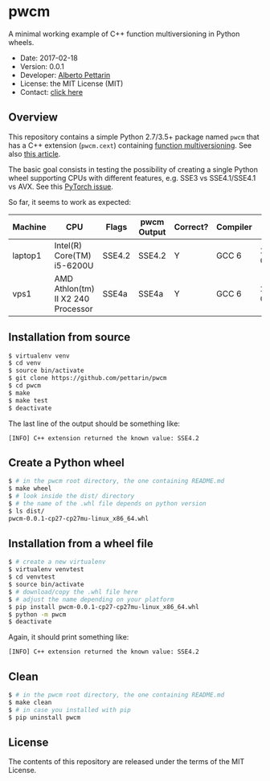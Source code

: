 # pwcm

A minimal working example of C++ function multiversioning in Python wheels.

* Date: 2017-02-18
* Version: 0.0.1
* Developer: [Alberto Pettarin](http://www.albertopettarin.it/)
* License: the MIT License (MIT)
* Contact: [click here](http://www.albertopettarin.it/contact.html)


## Overview

This repository contains a simple
Python 2.7/3.5+ package named ``pwcm``
that has a C++ extension (``pwcm.cext``) containing
[function multiversioning](https://gcc.gnu.org/wiki/FunctionMultiVersioning).
See also [this article](https://lwn.net/Articles/691932/).

The basic goal consists in testing the possibility of creating
a single Python wheel supporting CPUs with different features,
e.g. SSE3 vs SSE4.1/SSE4.1 vs AVX.
See this [PyTorch issue](https://github.com/pytorch/pytorch/issues/535).

So far, it seems to work as expected:

| Machine | CPU                                | Flags  | pwcm Output | Correct? | Compiler | Date       |
|---------|------------------------------------|--------|-------------|----------|----------|------------|
| laptop1 | Intel(R) Core(TM) i5-6200U         | SSE4.2 | SSE4.2      | Y        | GCC 6    | 2017-02-18 |
| vps1    | AMD Athlon(tm) II X2 240 Processor | SSE4a  | SSE4a       | Y        | GCC 6    | 2017-02-18 |


## Installation from source

```bash
$ virtualenv venv
$ cd venv
$ source bin/activate
$ git clone https://github.com/pettarin/pwcm
$ cd pwcm
$ make
$ make test
$ deactivate
```

The last line of the output should be something like:

```plain
[INFO] C++ extension returned the known value: SSE4.2
```


## Create a Python wheel

```bash
$ # in the pwcm root directory, the one containing README.md
$ make wheel
$ # look inside the dist/ directory
$ # the name of the .whl file depends on python version
$ ls dist/
pwcm-0.0.1-cp27-cp27mu-linux_x86_64.whl
```


## Installation from a wheel file

```bash
$ # create a new virtualenv
$ virtualenv venvtest
$ cd venvtest
$ source bin/activate
$ # download/copy the .whl file here
$ # adjust the name depending on your platform
$ pip install pwcm-0.0.1-cp27-cp27mu-linux_x86_64.whl
$ python -m pwcm
$ deactivate
```

Again, it should print something like:

```plain
[INFO] C++ extension returned the known value: SSE4.2
```


## Clean

```bash
$ # in the pwcm root directory, the one containing README.md
$ make clean
$ # in case you installed with pip
$ pip uninstall pwcm
```


## License

The contents of this repository are released
under the terms of the MIT License.
